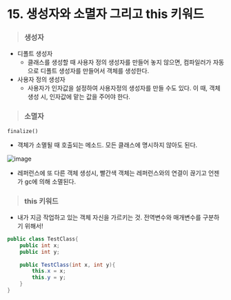 # 15. 생성자와 소멸자 그리고 this 키워드

> ### 생성자

- 디폴트 생성자
  - 클래스를 생성할 때 사용자 정의 생성자를 만들어 놓지 않으면, 컴파일러가 자동으로 디폴트 생성자를 만들어서 객체를 생성한다.
- 사용자 정의 생성자
  - 사용자가 인자값을 설정하여 사용자정의 생성자를 만들 수도 있다. 이 때, 객체 생성 시, 인자값에 맡는 값을 주어야 한다.



> ### 소멸자

`finalize()`

- 객체가 소멸될 때 호출되는 메소드. 모든 클래스에 명시하지 않아도 된다. 

![image](https://user-images.githubusercontent.com/68037174/105143023-a2102880-5b3e-11eb-939a-f3453c143a30.png)

- 레퍼런스에 또 다른 객체 생성시, 빨간색 객체는 레퍼런스와의 연결이 끊기고 언젠가 gc에 의해 소멸된다. 



> ### this 키워드

- 내가 지금 작업하고 있는 객체 자신을 가르키는 것. 전역변수와 매개변수를 구분하기 위해서!

```java
public class TestClass{
    public int x;
    public int y;
    
    public TestClass(int x, int y){
        this.x = x;
        this.y = y;
    }
}
```

